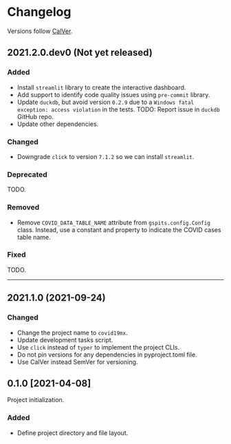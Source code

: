 # Changelog

Versions follow [CalVer](https://calver.org).

## 2021.2.0.dev0 (Not yet released)

### Added

- Install `streamlit` library to create the interactive dashboard.
- Add support to identify code quality issues using `pre-commit` library.
- Update `duckdb`, but avoid version `0.2.9` due to a `Windows fatal exception:
  access violation` in the tests. TODO: Report issue in `duckdb` GitHub repo.
- Update other dependencies.

### Changed

- Downgrade `click` to version `7.1.2` so we can install `streamlit`.

### Deprecated

TODO.

### Removed

- Remove `COVID_DATA_TABLE_NAME` attribute from `gspits.config.Config` class.
  Instead, use a constant and property to indicate the COVID cases table name.

### Fixed

TODO.

---

## 2021.1.0 (2021-09-24)

### Changed

- Change the project name to `covid19mx`.
- Update development tasks script.
- Use `click` instead of `typer` to implement the project CLIs.
- Do not pin versions for any dependencies in pyproject.toml file.
- Use CalVer instead SemVer for versioning.

## 0.1.0 [2021-04-08]

Project initialization.

### Added

- Define project directory and file layout.
